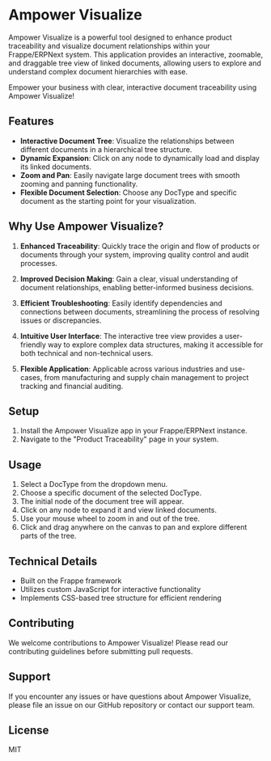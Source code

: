 # Ampower Visualize

Ampower Visualize is a powerful tool designed to enhance product traceability and visualize document relationships within your Frappe/ERPNext system. This application provides an interactive, zoomable, and draggable tree view of linked documents, allowing users to explore and understand complex document hierarchies with ease.

Empower your business with clear, interactive document traceability using Ampower Visualize!

## Features

- **Interactive Document Tree**: Visualize the relationships between different documents in a hierarchical tree structure.
- **Dynamic Expansion**: Click on any node to dynamically load and display its linked documents.
- **Zoom and Pan**: Easily navigate large document trees with smooth zooming and panning functionality.
- **Flexible Document Selection**: Choose any DocType and specific document as the starting point for your visualization.

## Why Use Ampower Visualize?

1. **Enhanced Traceability**: Quickly trace the origin and flow of products or documents through your system, improving quality control and audit processes.

2. **Improved Decision Making**: Gain a clear, visual understanding of document relationships, enabling better-informed business decisions.

3. **Efficient Troubleshooting**: Easily identify dependencies and connections between documents, streamlining the process of resolving issues or discrepancies.

4. **Intuitive User Interface**: The interactive tree view provides a user-friendly way to explore complex data structures, making it accessible for both technical and non-technical users.

5. **Flexible Application**: Applicable across various industries and use-cases, from manufacturing and supply chain management to project tracking and financial auditing.

## Setup

1. Install the Ampower Visualize app in your Frappe/ERPNext instance.
2. Navigate to the "Product Traceability" page in your system.

## Usage

1. Select a DocType from the dropdown menu.
2. Choose a specific document of the selected DocType.
3. The initial node of the document tree will appear.
4. Click on any node to expand it and view linked documents.
5. Use your mouse wheel to zoom in and out of the tree.
6. Click and drag anywhere on the canvas to pan and explore different parts of the tree.

## Technical Details

- Built on the Frappe framework
- Utilizes custom JavaScript for interactive functionality
- Implements CSS-based tree structure for efficient rendering

## Contributing

We welcome contributions to Ampower Visualize! Please read our contributing guidelines before submitting pull requests.

## Support

If you encounter any issues or have questions about Ampower Visualize, please file an issue on our GitHub repository or contact our support team.

## License

MIT
